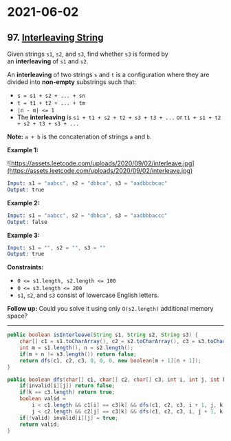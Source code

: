 # 2021-06-02

## 97. [Interleaving String](https://leetcode.com/problems/interleaving-string/)

Given strings `s1`, `s2`, and `s3`, find whether `s3` is formed by an **interleaving** of `s1` and `s2`.

An **interleaving** of two strings `s` and `t` is a configuration where they are divided into **non-empty** substrings such that:

- `s = s1 + s2 + ... + sn`
- `t = t1 + t2 + ... + tm`
- `|n - m| <= 1`
- The **interleaving** is `s1 + t1 + s2 + t2 + s3 + t3 + ...` or `t1 + s1 + t2 + s2 + t3 + s3 + ...`

**Note:** `a + b` is the concatenation of strings `a` and `b`.

**Example 1:**

![https://assets.leetcode.com/uploads/2020/09/02/interleave.jpg](https://assets.leetcode.com/uploads/2020/09/02/interleave.jpg)

```s
Input: s1 = "aabcc", s2 = "dbbca", s3 = "aadbbcbcac"
Output: true
```

**Example 2:**

```s
Input: s1 = "aabcc", s2 = "dbbca", s3 = "aadbbbaccc"
Output: false
```

**Example 3:**

```s
Input: s1 = "", s2 = "", s3 = ""
Output: true
```

**Constraints:**

- `0 <= s1.length, s2.length <= 100`
- `0 <= s3.length <= 200`
- `s1`, `s2`, and `s3` consist of lowercase English letters.

**Follow up:** Could you solve it using only `O(s2.length)` additional memory space?

---

```java
public boolean isInterleave(String s1, String s2, String s3) {
    char[] c1 = s1.toCharArray(), c2 = s2.toCharArray(), c3 = s3.toCharArray();
    int m = s1.length(), n = s2.length();
    if(m + n != s3.length()) return false;
    return dfs(c1, c2, c3, 0, 0, 0, new boolean[m + 1][n + 1]);
}

public boolean dfs(char[] c1, char[] c2, char[] c3, int i, int j, int k, boolean[][] invalid) {
    if(invalid[i][j]) return false;
    if(k == c3.length) return true;
    boolean valid =
        i < c1.length && c1[i] == c3[k] && dfs(c1, c2, c3, i + 1, j, k + 1, invalid) ||
        j < c2.length && c2[j] == c3[k] && dfs(c1, c2, c3, i, j + 1, k + 1, invalid);
    if(!valid) invalid[i][j] = true;
    return valid;
}
```
